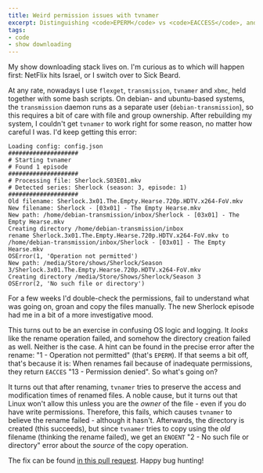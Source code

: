 ```yaml
---
title: Weird permission issues with tvnamer
excerpt: Distinguishing <code>EPERM</code> vs <code>EACCESS</code>, and how that helps debug file manipulation scripts.
tags:
- code
- show downloading
---
```


My show downloading stack lives on. I'm curious as to which will happen first: NetFlix hits Israel, or I switch over to Sick Beard.

At any rate, nowadays I use `flexget`, `transmission`, `tvnamer` and `xbmc`, held together with some bash scripts. On debian- and ubuntu-based systems, the `transmission` daemon runs as a separate user (`debian-transmission`), so this requires a bit of care with file and group ownership. After rebuilding my system, I couldn't get `tvnamer` to work right for some reason, no matter how careful I was. I'd keep getting this error:

```text
Loading config: config.json
####################
# Starting tvnamer
# Found 1 episode
####################
# Processing file: Sherlock.S03E01.mkv
# Detected series: Sherlock (season: 3, episode: 1)
####################
Old filename: Sherlock.3x01.The.Empty.Hearse.720p.HDTV.x264-FoV.mkv
New filename: Sherlock - [03x01] - The Empty Hearse.mkv
New path: /home/debian-transmission/inbox/Sherlock - [03x01] - The Empty Hearse.mkv
Creating directory /home/debian-transmission/inbox
rename Sherlock.3x01.The.Empty.Hearse.720p.HDTV.x264-FoV.mkv to /home/debian-transmission/inbox/Sherlock - [03x01] - The Empty Hearse.mkv
OSError(1, 'Operation not permitted')
New path: /media/Store/shows/Sherlock/Season 3/Sherlock.3x01.The.Empty.Hearse.720p.HDTV.x264-FoV.mkv
Creating directory /media/Store/Shows/Sherlock/Season 3
OSError(2, 'No such file or directory')
```

For a few weeks I'd double-check the permissions, fail to understand what was going on, groan and copy the files manually. The new Sherlock episode had me in a bit of a more investigative mood.

This turns out to be an exercise in confusing OS logic and logging. It *looks* like the rename operation failed, and somehow the directory creation failed as well. Neither is the case. A hint can be found in the precise error after the rename: "1 - Operation not permitted" (that's `EPERM`). If that seems a bit off, that's because it is: When renames fail because of inadequate permissions, they return `EACCES` "13 - Permission denied". So what's going on?

It turns out that after renaming, `tvnamer` tries to preserve the access and modification times of renamed files. A noble cause, but it turns out that Linux won't allow this unless you are the *owner* of the file - even if you do have write permissions. Therefore, this fails, which causes `tvnamer` to believe the rename failed - although it hasn't. Afterwards, the directory is created (this succeeds), but since `tvnamer` tries to copy using the *old* filename (thinking the rename failed), we get an `ENOENT` "2 - No such file or directory" error about the *source* of the copy operation.

The fix can be found [in this pull request](https://github.com/dbr/tvnamer/pull/89). Happy bug hunting!
